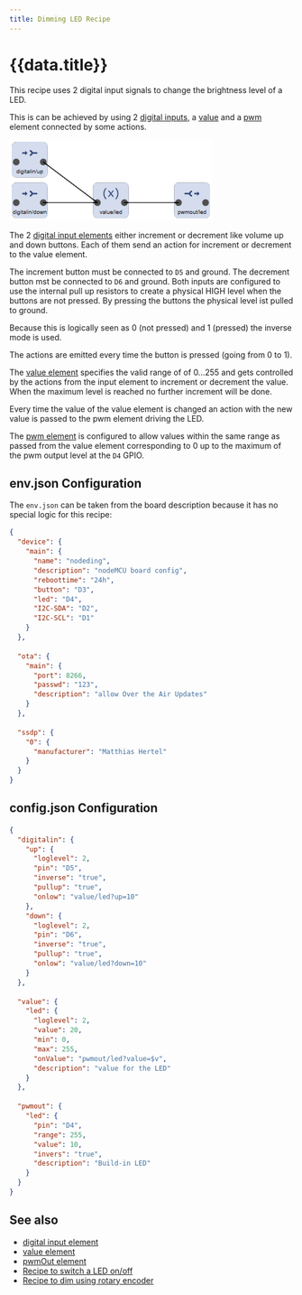 ```yaml
---
title: Dimming LED Recipe
---
```


# {{data.title}}

This recipe uses 2 digital input signals to change the brightness level of a LED.

This is can be achieved by using 2 [digital inputs](/elements/digitalin.md), a [value](/elements/value.md) and a [pwm](/elements/pwmout.md) element connected by some actions.

![Elements used in led recipe](/recipes/leddimflow.png)

The 2 [digital input elements](/elements/digitalin.md) either increment or decrement like volume up and down buttons.
Each of them send an action for increment or decrement to the value element.

The increment button must be connected to `D5` and ground. The decrement button mst be connected to `D6` and ground.
Both inputs are configured to use the internal pull up resistors to create a physical HIGH level when the buttons are not pressed.
By pressing the buttons the physical level ist pulled to ground.

Because this is logically seen as 0 (not pressed) and 1 (pressed) the inverse mode is used.

The actions are emitted every time the button is pressed (going from 0 to 1).

The [value element](/elements/value.md) specifies the valid range of of 0...255 and gets controlled by the actions from the input element to increment or decrement the value.
When the maximum level is reached no further increment will be done.

Every time the value of the value element is changed an action with the new value is passed to the pwm element driving the LED.

The [pwm element](/elements/pwmout.md) is configured to allow values within the same range as passed from the value element corresponding to 0 up to the maximum of the pwm output level at the `D4` GPIO.


## env.json Configuration

The `env.json` can be taken from the board description because it has no special logic for this recipe:

```json
{
  "device": {
    "main": {
      "name": "nodeding",
      "description": "nodeMCU board config",
      "reboottime": "24h",
      "button": "D3",
      "led": "D4",
      "I2C-SDA": "D2",
      "I2C-SCL": "D1"
    }
  },

  "ota": {
    "main": {
      "port": 8266,
      "passwd": "123",
      "description": "allow Over the Air Updates"
    }
  },

  "ssdp": {
    "0": {
      "manufacturer": "Matthias Hertel"
    }
  }
}
```


## config.json Configuration

```json
{
  "digitalin": {
    "up": {
      "loglevel": 2,
      "pin": "D5",
      "inverse": "true",
      "pullup": "true",
      "onlow": "value/led?up=10"
    },
    "down": {
      "loglevel": 2,
      "pin": "D6",
      "inverse": "true",
      "pullup": "true",
      "onlow": "value/led?down=10"
    }
  },

  "value": {
    "led": {
      "loglevel": 2,
      "value": 20,
      "min": 0,
      "max": 255,
      "onValue": "pwmout/led?value=$v",
      "description": "value for the LED"
    }
  },

  "pwmout": {
    "led": {
      "pin": "D4",
      "range": 255,
      "value": 10,
      "invers": "true",
      "description": "Build-in LED"
    }
  }
}
```

## See also

* [digital input element](/elements/digitalin.md)
* [value element](/elements/value.md)
* [pwmOut element](/elements/pwmout.md)
* [Recipe to switch a LED on/off](/recipes/led.md)
* [Recipe to dim using rotary encoder](/recipes/ledrotary.md)
